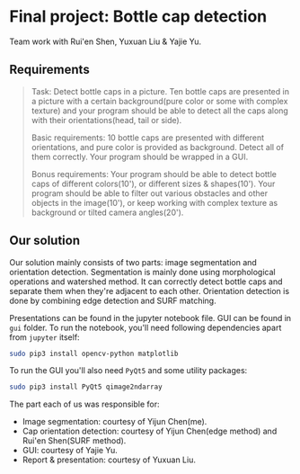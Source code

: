 # Final project: Bottle cap detection

Team work with Rui'en Shen, Yuxuan Liu & Yajie Yu.

## Requirements

> Task: Detect bottle caps in a picture. Ten bottle caps are presented in a picture with a certain background(pure color or some with complex texture) and your program should be able to detect all the caps along with their orientations(head, tail or side).
> 
> Basic requirements: 10 bottle caps are presented with different orientations, and pure color is provided as background. Detect all of them correctly. Your program should be wrapped in a GUI.
> 
> Bonus requirements: Your program should be able to detect bottle caps of different colors(10'), or different sizes & shapes(10'). Your program should be able to filter out various obstacles and other objects in the image(10'), or keep working with complex texture as background or tilted camera angles(20').

## Our solution

Our solution mainly consists of two parts: image segmentation and orientation detection. Segmentation is mainly done using morphological operations and watershed method. It can correctly detect bottle caps and separate them when they're adjacent to each other. Orientation detection is done by combining edge detection and SURF matching.

Presentations can be found in the jupyter notebook file. GUI can be found in `gui` folder. To run the notebook, you'll need following dependencies apart from `jupyter` itself:
```bash
sudo pip3 install opencv-python matplotlib
```

To run the GUI you'll also need `PyQt5` and some utility packages:
```bash
sudo pip3 install PyQt5 qimage2ndarray
```

The part each of us was responsible for:

* Image segmentation: courtesy of Yijun Chen(me).
* Cap orientation detection: courtesy of Yijun Chen(edge method) and Rui'en Shen(SURF method).
* GUI: courtesy of Yajie Yu.
* Report & presentation: courtesy of Yuxuan Liu.
